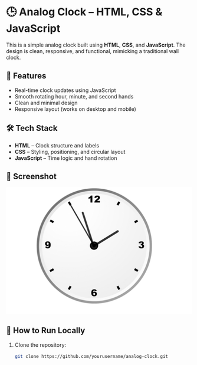# 🕒 Analog Clock – HTML, CSS & JavaScript

This is a simple analog clock built using **HTML**, **CSS**, and **JavaScript**. The design is clean, responsive, and functional, mimicking a traditional wall clock.

## 🔧 Features

- Real-time clock updates using JavaScript
- Smooth rotating hour, minute, and second hands
- Clean and minimal design
- Responsive layout (works on desktop and mobile)

## 🛠️ Tech Stack

- **HTML** – Clock structure and labels
- **CSS** – Styling, positioning, and circular layout
- **JavaScript** – Time logic and hand rotation

## 📸 Screenshot

![Analog Clock Screenshot](./image.png) 

## 📂 How to Run Locally

1. Clone the repository:

   ```bash
   git clone https://github.com/yourusername/analog-clock.git
